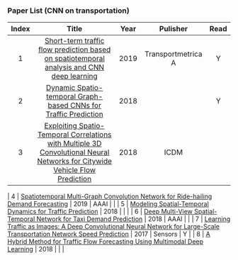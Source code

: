 ### Paper List (CNN on transportation)

| Index |                                                             Title                                                             | Year |      Pulisher      | Read |
|:-----:|:-----------------------------------------------------------------------------------------------------------------------------:|:----:|:------------------:|:----:|
|   1   | [Short-term traffic flow prediction based on spatiotemporal analysis and CNN deep learning]                                   | 2019 | Transportmetrica A |   Y  |
|   2   | [Dynamic Spatio-temporal Graph-based CNNs for Traffic Prediction]                                                             | 2018 |                    |   Y   |
|   3   | [Exploiting Spatio-Temporal Correlations with Multiple 3D Convolutional Neural Networks for Citywide Vehicle Flow Prediction] | 2018 |        ICDM        |      |

|   4   | [Spatiotemporal Multi-Graph Convolution Network for Ride-hailing Demand Forecasting]                                          | 2019 |        AAAI        |      |
|   5   | [Modeling Spatial-Temporal Dynamics for Traffic Prediction]                                                                   | 2018 |                    |      |
|   6   | [Deep Multi-View Spatial-Temporal Network for Taxi Demand Prediction]                                                         | 2018 |        AAAI        |      |
|   7   | [Learning Traffic as Images: A Deep Convolutional Neural Network for Large-Scale Transportation Network Speed Prediction]     | 2017 |       Sensors      |   Y  |
|   8   | [A Hybrid Method for Traffic Flow Forecasting Using Multimodal Deep Learning]                                                 | 2018 |                    |      |





[Spatiotemporal Multi-Graph Convolution Network for Ride-hailing Demand Forecasting]:http://www-scf.usc.edu/~yaguang/papers/aaai19_multi_graph_convolution.pdf
[Dynamic Spatio-temporal Graph-based CNNs for Traffic Prediction]:https://arxiv.org/pdf/1812.02019.pdf
[Short-term traffic flow prediction based on spatiotemporal analysis and CNN deep learning]: https://www.tandfonline.com/doi/pdf/10.1080/23249935.2019.1637966
[Exploiting Spatio-Temporal Correlations with Multiple 3D Convolutional Neural Networks for Citywide Vehicle Flow Prediction]:https://ieeexplore.ieee.org/stamp/stamp.jsp?tp=&arnumber=8594916
[A Hybrid Method for Traffic Flow Forecasting Using Multimodal Deep Learning]: https://arxiv.org/ftp/arxiv/papers/1803/1803.02099.pdf
[Learning Traffic as Images: A Deep Convolutional Neural Network for Large-Scale Transportation Network Speed Prediction]:https://www.mdpi.com/1424-8220/17/4/818
[Deep Multi-View Spatial-Temporal Network for Taxi Demand Prediction]: https://www.aaai.org/ocs/index.php/AAAI/AAAI18/paper/view/16069/15978
[Modeling Spatial-Temporal Dynamics for Traffic Prediction]: https://www.researchgate.net/profile/Huaxiu_Yao/publication/323570926_Modeling_Spatial-Temporal_Dynamics_for_Traffic_Prediction/links/5b1e23ea45851587f29f6a61/Modeling-Spatial-Temporal-Dynamics-for-Traffic-Prediction.pdf
[A Deep Convolutional Network for Traffic Congestion Classification]: https://dais-ita.org/sites/default/files/nato_ist_trafficCongestion_Paper4_Issue1.pdf
